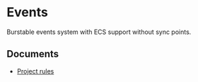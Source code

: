 # Events

Burstable events system with ECS support without sync points.

## Documents

- [Project rules](https://docs.google.com/document/d/1Aocx7Gntuc_R5Pbol2QVjCZm7z0SoVmyeeKqac2qwqY)
